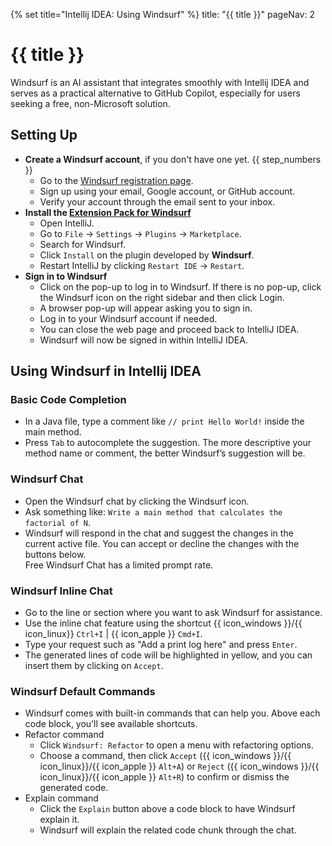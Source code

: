 {% set title="Intellij IDEA: Using Windsurf" %}
<frontmatter>
  title: "{{ title }}"
  pageNav: 2
</frontmatter>

<include src="../common/common-fragments.md#wip-warning" />

# {{ title }}

Windsurf is an AI assistant that integrates smoothly with Intellij IDEA and serves as a practical alternative to GitHub Copilot, especially for users seeking a free, non-Microsoft solution.

## Setting Up
* **Create a Windsurf account**, if you don't have one yet. {{ step_numbers }}
  * Go to the [Windsurf registration page](https://windsurf.com/account/register).
  * Sign up using your email, Google account, or GitHub account.
  * Verify your account through the email sent to your inbox.
* **Install the [Extension Pack for Windsurf](https://plugins.jetbrains.com/plugin/20540-windsurf-plugin-formerly-codeium-for-python-js-java-go--)**
  * Open IntelliJ.
  * Go to `File` → `Settings` → `Plugins` → `Marketplace`.
  * Search for Windsurf.
  * Click `Install` on the plugin developed by **Windsurf**.<br>
    <pic src="images/intellijWindsurf/windsurfPlugin.png" width="400" />
  * Restart IntelliJ by clicking `Restart IDE` → `Restart`.
* **Sign in to Windsurf**
  * Click on the pop-up to log in to Windsurf. If there is no pop-up, click the Windsurf icon on the right sidebar and then click Login.<br>
    <pic src="images/intellijWindsurf/windsurfIcon.png" width="400" />
  * A browser pop-up will appear asking you to sign in.
  * Log in to your Windsurf account if needed.
  * You can close the web page and proceed back to IntelliJ IDEA.
  * Windsurf will now be signed in within IntelliJ IDEA.

## Using Windsurf in Intellij IDEA

### Basic Code Completion
* In a Java file, type a comment like `// print Hello World!` inside the main method.<br>
    <pic src="images/intellijWindsurf/windsurfCodeCompletion.png" width="400" />
* Press `Tab` to autocomplete the suggestion.
  <box type="tip" seamless>
    The more descriptive your method name or comment, the better Windsurf’s suggestion will be.
    </box>

### Windsurf Chat
* Open the Windsurf chat by clicking the Windsurf icon.<br>
    <pic src="images/intellijWindsurf/windsurfChat.png" width="400" />
* Ask something like: `Write a main method that calculates the factorial of N`.
* Windsurf will respond in the chat and suggest the changes in the current active file. You can accept or decline the changes with the buttons below.<br>
    <pic src="images/intellijWindsurf/windsurfChatSuggestion.png" width="800" />
  <box type="warning" seamless>
    Free Windsurf Chat has a limited prompt rate.
    </box>

### Windsurf Inline Chat
* Go to the line or section where you want to ask Windsurf for assistance.
* Use the inline chat feature using the shortcut {{ icon_windows }}/{{ icon_linux}} `Ctrl+I` | {{ icon_apple }} `Cmd+I`.
* Type your request such as "Add a print log here" and press `Enter`.
* The generated lines of code will be highlighted in yellow, and you can insert them by clicking on `Accept`.<br>
    <pic src="images/intellijWindsurf/windsurfInline.png" width="600" />

### Windsurf Default Commands
* Windsurf comes with built-in commands that can help you. Above each code block, you’ll see available shortcuts.<br>
    <pic src="images/intellijWindsurf/windsurfCommands.png" width="500" />
* Refactor command
  * Click `Windsurf: Refactor` to open a menu with refactoring options.<br>
    <pic src="images/intellijWindsurf/windsurfRefactor.png" width="500" />
  * Choose a command, then click `Accept` ({{ icon_windows }}/{{ icon_linux}}/{{ icon_apple }} `Alt+A`) or `Reject` ({{ icon_windows }}/{{ icon_linux}}/{{ icon_apple }} `Alt+R`) to confirm or dismiss the generated code.
* Explain command
  * Click the `Explain` button above a code block to have Windsurf explain it.
  * Windsurf will explain the related code chunk through the chat.
